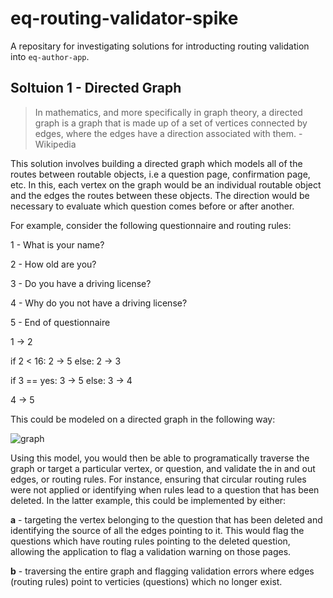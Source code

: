 # eq-routing-validator-spike

A repositary for investigating solutions for introducting routing validation into `eq-author-app`.

## Soltuion 1 - Directed Graph

> In mathematics, and more specifically in graph theory, a directed graph is a graph that is made up of a set of vertices connected by edges, where the edges have a direction associated with them. - Wikipedia

This solution involves building a directed graph which models all of the routes between routable objects, i.e a question page, confirmation page, etc. In this, each vertex on the graph would be an individual routable object and the edges the routes between these objects. The direction would be necessary to evaluate which question comes before or after another.

For example, consider the following questionnaire and routing rules:

1 - What is your name?

2 - How old are you?

3 - Do you have a driving license?

4 - Why do you not have a driving license?

5 - End of questionnaire

1 -> 2

if 2 < 16: 2 -> 5
else: 2 -> 3

if 3 == yes: 3 -> 5
else: 3 -> 4

4 -> 5

This could be modeled on a directed graph in the following way:

![graph](https://i.gyazo.com/eb78ace44fa71ff83b744da05238ee06.png)

Using this model, you would then be able to programatically traverse the graph or target a particular vertex, or question, and validate the in and out edges, or routing rules. For instance, ensuring that circular routing rules were not applied or identifying when rules lead to a question that has been deleted. In the latter example, this could be implemented by either:

**a** - targeting the vertex belonging to the question that has been deleted and identifying the source of all the edges pointing to it. This would flag the questions which have routing rules pointing to the deleted question, allowing the application to flag a validation warning on those pages.

**b** - traversing the entire graph and flagging validation errors where edges (routing rules) point to verticies (questions) which no longer exist.
